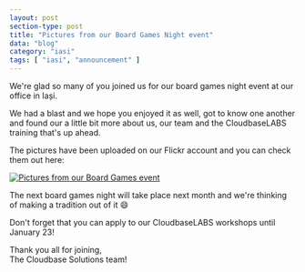 ```yaml
---
layout: post
section-type: post
title: "Pictures from our Board Games Night event"
data: "blog"
category: "iasi"
tags: [ "iasi", "announcement" ]
---
```


We're glad so many of you joined us for our board games night event at our office in Iași.

We had a blast and we hope you enjoyed it as well, got to know one another and found our a little bit more about us, our team and the CloudbaseLABS training that's up ahead.

The pictures have been uploaded on our Flickr account and you can check them out here:

[![Pictures from our Board Games event](/img/post/board-games-night/board-games-night-1.png)](https://www.flickr.com/photos/cloudbaseit/albums/72157661339880984)

The next board games night will take place next month and we're thinking of making a tradition out of it :smile:

Don't forget that you can apply to our CloudbaseLABS workshops until January 23!

Thank you all for joining,  
The Cloudbase Solutions team!
